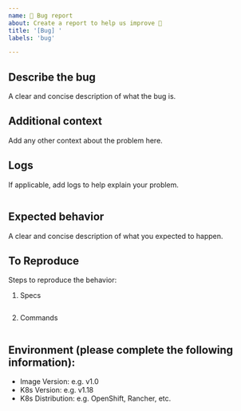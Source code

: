 ```yaml
---
name: 🐛 Bug report
about: Create a report to help us improve 🎉
title: '[Bug] '
labels: 'bug'

---
```


## Describe the bug

A clear and concise description of what the bug is.

## Additional context

Add any other context about the problem here.

## Logs

If applicable, add logs to help explain your problem.
```console

```

## Expected behavior

A clear and concise description of what you expected to happen.

## To Reproduce

Steps to reproduce the behavior:
1. Specs
```yaml

```
2. Commands
```bash

```

## Environment (please complete the following information):

- Image Version: e.g. v1.0
- K8s Version: e.g. v1.18
- K8s Distribution: e.g. OpenShift, Rancher, etc.
